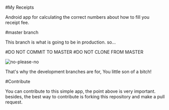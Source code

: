 #My Receipts

Android app for calculating the correct numbers about how to fill you receipt fee.

#master branch

This branch is what is going to be in production. so...

#DO NOT COMMIT TO MASTER
#DO NOT CLONE FROM MASTER

![no-please-no](https://media.giphy.com/media/12XMGIWtrHBl5e/giphy.gif)

That's why the development branches are for, You little son of a bitch!

#Contribute

You can contribute to this simple app, the point above is very important. besides, the best way to contribute is forking this repository and make a pull request.
